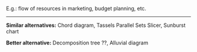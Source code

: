 

E.g.: flow of resources in marketing, budget planning, etc.

---

**Similar alternatives:** Chord diagram, Tassels Parallel Sets Slicer, Sunburst chart

**Better alternative:** Decomposition tree ??, Alluvial diagram
